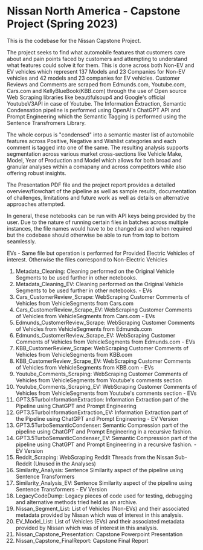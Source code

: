 # Nissan North America - Capstone Project (Spring 2023)
This is the codebase for the Nissan Capstone Project. 

The project seeks to find what automobile features that customers care about and pain points faced by customers and attempting to understand what features could solve it for them. This is done across both Non-EV and EV vehicles which represent 137 Models and 23 Companies for Non-EV vehicles and 42 models and 23 companies for EV vehicles. Customer Reviews and Comments are scraped from Edmunds.com, Youtube.com, Cars.com and KellyBlueBook(KBB.com) through the use of Open source Web Scraping libraries like beautifulsoup4 and Google's official YoutubeV3API in case of Youtube. The Information Extraction, Semantic Condensation pipeline is performed using OpenAI's ChatGPT API and Prompt Engineering which the Semantic Tagging is performed using the Sentence Transfromers Library.

The whole corpus is "condensed" into a semantic master list of automobile features across Positive, Negative and Wishlist categories and each comment is tagged into one of the same. The resulting analysis supports segmentation across various market cross-sections like Vehicle Make, Model, Year of Production and Model which allows for both broad and granular analyses within a comapany and across competitors while also offering robust insights. 

The Presentation PDF file and the project report provides a detailed overview/flowchart of the pipeline as well as sample results, documentation of challenges, limitations and future work as well as details on alternative approaches attempted. 

In general, these notebooks can be run with API keys being provided by the user. Due to the nature of running certain files in batches across multiple instances, the file names would have to be changed as and when required but the codebase should otherwise be able to run from top to bottom seamlessly. 

EVs - Same file but operation is performed for Provided Electric Vehicles of interest. Otherwise the files correspond to Non-Electric Vehicles

1. Metadata_Cleaning: Cleaning performed on the Original Vehicle Segments to be used further in other notebooks.
2. Metadata_Cleaning_EV: Cleaning performed on the Original Vehicle Segments to be used further in other notebooks. - EVs
3. Cars_CustomerReview_Scrape: WebScraping Customer Comments of Vehicles from VehicleSegments from Cars.com
4. Cars_CustomerReview_Scrape_EV: WebScraping Customer Comments of Vehicles from VehicleSegments from Cars.com - EVs
5. Edmunds_CustomerReview_Scrape: WebScraping Customer Comments of Vehicles from VehicleSegments from Edmunds.com
6. Edmunds_CustomerReview_Scrape_EV: WebScraping Customer Comments of Vehicles from VehicleSegments from Edmunds.com - EVs
7. KBB_CustomerReview_Scrape: WebScraping Customer Comments of Vehicles from VehicleSegments from KBB.com
8. KBB_CustomerReview_Scrape_EV: WebScraping Customer Comments of Vehicles from VehicleSegments from KBB.com - EVs
9. Youtube_Comments_Scraping: WebScraping Customer Comments of Vehicles from VehicleSegments from Youtube's comments section
10. Youtube_Comments_Scraping_EV: WebScraping Customer Comments of Vehicles from VehicleSegments from Youtube's comments section - EVs
11. GPT3.5TurboInformationExtraction: Information Extraction part of the Pipeline using ChatGPT and Prompt Engineering
12. GPT3.5TurboInformationExtraction_EV: Information Extraction part of the Pipeline using ChatGPT and Prompt Engineering - EV Version
13. GPT3.5TurboSemanticCondenser: Semantic Compression part of the pipeline using ChatGPT and Prompt Engineering in a recursive fashion.
14. GPT3.5TurboSemanticCondenser_EV: Semantic Compression part of the pipeline using ChatGPT and Prompt Engineering in a recursive fashion. - EV Version
15. Reddit_Scraping: WebScraping Reddit Threads from the Nissan Sub-Reddit (Unused in the Analyses) 
16. Similarity_Analysis: Sentence Similarity aspect of the pipeline using Sentence Transformers
17. Similarity_Analysis_EV: Sentence Similarity aspect of the pipeline using Sentence Transformers - EV Version
18. LegacyCodeDump: Legacy pieces of code used for testing, debugging and alternative methods tried held as an archive.
19. Nissan_Segment_List: List of Vehicles (Non-EVs) and their associated metadata provided by Nissan which was of interest in this analysis.
20. EV_Model_List: List of Vehicles (EVs) and their associated metadata provided by Nissan which was of interest in this analysis.
21. Nissan_Capstone_Presentation: Capstone Powerpoint Presentation
22. Nissan_Capstone_FinalReport: Capstone Final Report 
